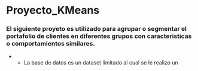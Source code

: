 # Proyecto_KMeans

### El siguiente proyeto es utilizado para agrupar o segmentar el portafolio de clientes en diferentes grupos con caracteristicas o comportamientos similares. 
- -  La base de datos es un dataset limitado al cual se le realizo un 
